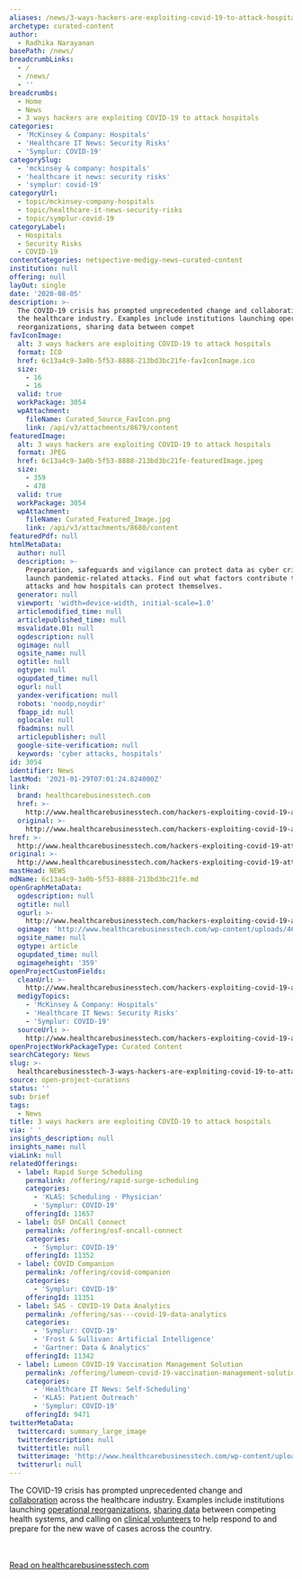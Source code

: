 ```yaml
---
aliases: /news/3-ways-hackers-are-exploiting-covid-19-to-attack-hospitals
archetype: curated-content
author:
  - Radhika Narayanan
basePath: /news/
breadcrumbLinks:
  - /
  - /news/
  - ''
breadcrumbs:
  - Home
  - News
  - 3 ways hackers are exploiting COVID-19 to attack hospitals
categories:
  - 'McKinsey & Company: Hospitals'
  - 'Healthcare IT News: Security Risks'
  - 'Symplur: COVID-19'
categorySlug:
  - 'mckinsey & company: hospitals'
  - 'healthcare it news: security risks'
  - 'symplur: covid-19'
categoryUrl:
  - topic/mckinsey-company-hospitals
  - topic/healthcare-it-news-security-risks
  - topic/symplur-covid-19
categoryLabel:
  - Hospitals
  - Security Risks
  - COVID-19
contentCategories: netspective-medigy-news-curated-content
institution: null
offering: null
layOut: single
date: '2020-08-05'
description: >-
  The COVID-19 crisis has prompted unprecedented change and collaboration across
  the healthcare industry. Examples include institutions launching operational
  reorganizations, sharing data between compet
favIconImage:
  alt: 3 ways hackers are exploiting COVID-19 to attack hospitals
  format: ICO
  href: 6c13a4c9-3a0b-5f53-8888-213bd3bc21fe-favIconImage.ico
  size:
    - 16
    - 16
  valid: true
  workPackage: 3054
  wpAttachment:
    fileName: Curated_Source_FavIcon.png
    link: /api/v3/attachments/8679/content
featuredImage:
  alt: 3 ways hackers are exploiting COVID-19 to attack hospitals
  format: JPEG
  href: 6c13a4c9-3a0b-5f53-8888-213bd3bc21fe-featuredImage.jpeg
  size:
    - 359
    - 478
  valid: true
  workPackage: 3054
  wpAttachment:
    fileName: Curated_Featured_Image.jpg
    link: /api/v3/attachments/8680/content
featuredPdf: null
htmlMetaData:
  author: null
  description: >-
    Preparation, safeguards and vigilance can protect data as cyber criminals
    launch pandemic-related attacks. Find out what factors contribute to cyber
    attacks and how hospitals can protect themselves.
  generator: null
  viewport: 'width=device-width, initial-scale=1.0'
  articlemodified_time: null
  articlepublished_time: null
  msvalidate.01: null
  ogdescription: null
  ogimage: null
  ogsite_name: null
  ogtitle: null
  ogtype: null
  ogupdated_time: null
  ogurl: null
  yandex-verification: null
  robots: 'noodp,noydir'
  fbapp_id: null
  oglocale: null
  fbadmins: null
  articlepublisher: null
  google-site-verification: null
  keywords: 'cyber attacks, hospitals'
id: 3054
identifier: News
lastMod: '2021-01-29T07:01:24.824000Z'
link:
  brand: healthcarebusinesstech.com
  href: >-
    http://www.healthcarebusinesstech.com/hackers-exploiting-covid-19-attack-hospitals/
  original: >-
    http://www.healthcarebusinesstech.com/hackers-exploiting-covid-19-attack-hospitals/
href: >-
  http://www.healthcarebusinesstech.com/hackers-exploiting-covid-19-attack-hospitals/
original: >-
  http://www.healthcarebusinesstech.com/hackers-exploiting-covid-19-attack-hospitals/
mastHead: NEWS
mdName: 6c13a4c9-3a0b-5f53-8888-213bd3bc21fe.md
openGraphMetaData:
  ogdescription: null
  ogtitle: null
  ogurl: >-
    http://www.healthcarebusinesstech.com/hackers-exploiting-covid-19-attack-hospitals/
  ogimage: 'http://www.healthcarebusinesstech.com/wp-content/uploads/466037875.jpg'
  ogsite_name: null
  ogtype: article
  ogupdated_time: null
  ogimageheight: '359'
openProjectCustomFields:
  cleanUrl: >-
    http://www.healthcarebusinesstech.com/hackers-exploiting-covid-19-attack-hospitals/
  medigyTopics:
    - 'McKinsey & Company: Hospitals'
    - 'Healthcare IT News: Security Risks'
    - 'Symplur: COVID-19'
  sourceUrl: >-
    http://www.healthcarebusinesstech.com/hackers-exploiting-covid-19-attack-hospitals/
openProjectWorkPackageType: Curated Content
searchCategory: News
slug: >-
  healthcarebusinesstech-3-ways-hackers-are-exploiting-covid-19-to-attack-hospitals
source: open-project-curations
status: ''
sub: brief
tags:
  - News
title: 3 ways hackers are exploiting COVID-19 to attack hospitals
via: ' '
insights_description: null
insights_name: null
viaLink: null
relatedOfferings:
  - label: Rapid Surge Scheduling
    permalink: /offering/rapid-surge-scheduling
    categories:
      - 'KLAS: Scheduling - Physician'
      - 'Symplur: COVID-19'
    offeringId: 11657
  - label: OSF OnCall Connect
    permalink: /offering/osf-oncall-connect
    categories:
      - 'Symplur: COVID-19'
    offeringId: 11352
  - label: COVID Companion
    permalink: /offering/covid-companion
    categories:
      - 'Symplur: COVID-19'
    offeringId: 11351
  - label: SAS - COVID-19 Data Analytics
    permalink: /offering/sas---covid-19-data-analytics
    categories:
      - 'Symplur: COVID-19'
      - 'Frost & Sullivan: Artificial Intelligence'
      - 'Gartner: Data & Analytics'
    offeringId: 11342
  - label: Lumeon COVID-19 Vaccination Management Solution
    permalink: /offering/lumeon-covid-19-vaccination-management-solution
    categories:
      - 'Healthcare IT News: Self-Scheduling'
      - 'KLAS: Patient Outreach'
      - 'Symplur: COVID-19'
    offeringId: 9471
twitterMetaData:
  twittercard: summary_large_image
  twitterdescription: null
  twittertitle: null
  twitterimage: 'http://www.healthcarebusinesstech.com/wp-content/uploads/466037875.jpg?w=640'
  twitterurl: null
---
```

<p>The COVID-19 crisis has prompted unprecedented change and <a href="https://www.healthleadersmedia.com/strategy/collaboration-during-covid-tampa-general-hospital-teams-competitors-patient-care">collaboration</a> across the healthcare industry. Examples include institutions launching <a href="https://hbr.org/2020/06/how-one-health-system-is-transforming-in-response-to-covid-19">operational reorganizations</a>, <a href="https://www.reporterherald.com/2020/06/23/front-range-hospital-officials-discuss-collaboration-on-covid-19-care/">sharing data</a> between competing health systems, and calling on <a href="https://www.texasdisastervolunteerregistry.org/">clinical volunteers</a> to help respond to and prepare for the new wave of cases across the country.&nbsp;</p><p><br><br><a href="http://www.healthcarebusinesstech.com/hackers-exploiting-covid-19-attack-hospitals/">Read on healthcarebusinesstech.com</a></p>